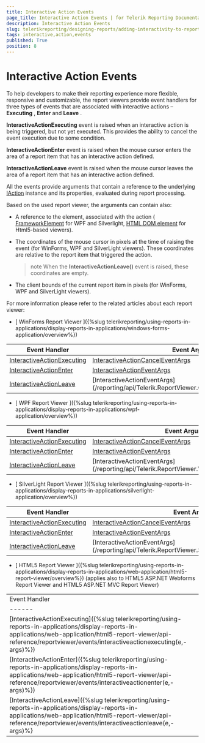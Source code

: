 ```yaml
---
title: Interactive Action Events
page_title: Interactive Action Events | for Telerik Reporting Documentation
description: Interactive Action Events
slug: telerikreporting/designing-reports/adding-interactivity-to-reports/actions/interactive-action-events
tags: interactive,action,events
published: True
position: 8
---
```


# Interactive Action Events



To help developers to make their reporting experience more flexible, responsive and customizable, the report viewers         provide event handlers for three types of events that are associated with interactive actions – __Executing__ ,         __Enter__  and __Leave__ .       

__InteractiveActionExecuting__  event is raised when an interactive action is being triggered, but not yet executed. This provides the ability to cancel the event execution due to some condition.       

__InteractiveActionEnter__  event is raised when the mouse cursor enters the area of a report item that has an interactive action defined.       

__InteractiveActionLeave__  event is raised when the mouse cursor leaves the area of a report item that has an interactive action defined.       

All the events provide arguments that contain a reference to the underlying          [IAction](/reporting/api/Telerik.Reporting.Processing.IAction)  instance         and its properties, evaluated during report processing.       

Based on the used report viewer, the arguments can contain also:       

* A reference to the element, associated with the action ( [FrameworkElement](https://msdn.microsoft.com/en-us/library/system.windows.frameworkelement(v=vs.110).aspx)              for WPF and Silverlight,              [HTML DOM element](http://www.w3schools.com/js/js_htmldom_elements.asp)              for Html5-based viewers).           

* The coordinates of the mouse cursor in pixels at the time of raising the event (for WinForms, WPF and SilverLight viewers). These coordinates are relative to the report item that triggered the action.           

   >note When the  __InteractiveActionLeave()__  event is raised, these coordinates are empty.             

* The client bounds of the current report item in pixels (for WinForms, WPF and SilverLight viewers).           

For more information please refer to the related articles about each report viewer:       

* [               WinForms Report Viewer             ]({%slug telerikreporting/using-reports-in-applications/display-reports-in-applications/windows-forms-application/overview%})


| Event Handler | Event Arguments |
| ------ | ------ |
| [InteractiveActionExecuting](/reporting/api/Telerik.ReportViewer.WinForms.ReportViewerBase#Telerik_ReportViewer_WinForms_ReportViewerBase_InteractiveActionExecuting)| [InteractiveActionCancelEventArgs](/reporting/api/Telerik.ReportViewer.Common.InteractiveActionCancelEventArgs)|
| [InteractiveActionEnter](/reporting/api/Telerik.ReportViewer.WinForms.ReportViewerBase#Telerik_ReportViewer_WinForms_ReportViewerBase_InteractiveActionEnter)| [InteractiveActionEventArgs](/reporting/api/Telerik.ReportViewer.Common.InteractiveActionEventArgs)|
| [InteractiveActionLeave](/reporting/api/Telerik.ReportViewer.WinForms.ReportViewerBase#Telerik_ReportViewer_WinForms_ReportViewerBase_InteractiveActionLeave)| [InteractiveActionEventArgs](/reporting/api/Telerik.ReportViewer.Common.InteractiveActionEventArgs|




* [               WPF Report Viewer             ]({%slug telerikreporting/using-reports-in-applications/display-reports-in-applications/wpf-application/overview%})


| Event Handler | Event Arguments |
| ------ | ------ |
| [InteractiveActionExecuting](/reporting/api/Telerik.ReportViewer.Wpf.ReportViewer#Telerik_ReportViewer_Wpf_ReportViewer_InteractiveActionExecuting)| [InteractiveActionCancelEventArgs](/reporting/api/Telerik.ReportViewer.Wpf.InteractiveActionCancelEventArgs)|
| [InteractiveActionEnter](/reporting/api/Telerik.ReportViewer.Wpf.ReportViewer#Telerik_ReportViewer_Wpf_ReportViewer_InteractiveActionEnter)| [InteractiveActionEventArgs](/reporting/api/Telerik.ReportViewer.Wpf.InteractiveActionEventArgs)|
| [InteractiveActionLeave](/reporting/api/Telerik.ReportViewer.Wpf.ReportViewer#Telerik_ReportViewer_Wpf_ReportViewer_InteractiveActionLeave)| [InteractiveActionEventArgs](/reporting/api/Telerik.ReportViewer.Wpf.InteractiveActionEventArgs|




* [               SilverLight Report Viewer             ]({%slug telerikreporting/using-reports-in-applications/display-reports-in-applications/silverlight-application/overview%})


| Event Handler | Event Arguments |
| ------ | ------ |
| [InteractiveActionExecuting](/reporting/api/Telerik.ReportViewer.Silverlight.ReportViewer#Telerik_ReportViewer_Silverlight_ReportViewer_InteractiveActionExecuting)| [InteractiveActionCancelEventArgs](/reporting/api/Telerik.ReportViewer.Silverlight.InteractiveActionCancelEventArgs)|
| [InteractiveActionEnter](/reporting/api/Telerik.ReportViewer.Silverlight.ReportViewer#Telerik_ReportViewer_Silverlight_ReportViewer_InteractiveActionEnter)| [InteractiveActionEventArgs](/reporting/api/Telerik.ReportViewer.Silverlight.InteractiveActionEventArgs)|
| [InteractiveActionLeave](/reporting/api/Telerik.ReportViewer.Silverlight.ReportViewer#Telerik_ReportViewer_Silverlight_ReportViewer_InteractiveActionLeave)| [InteractiveActionEventArgs](/reporting/api/Telerik.ReportViewer.Silverlight.InteractiveActionEventArgs|




* [               HTML5 Report Viewer             ]({%slug telerikreporting/using-reports-in-applications/display-reports-in-applications/web-application/html5-report-viewer/overview%})             (applies also to HTML5 ASP.NET Webforms Report Viewer and HTML5 ASP.NET MVC Report Viewer)           


|   |   |
| ------ | ------ |
 Event Handler |
| ------ |
| [InteractiveActionExecuting]({%slug telerikreporting/using-reports-in-applications/display-reports-in-applications/web-application/html5-report-viewer/api-reference/reportviewer/events/interactiveactionexecuting(e,-args)%})|
| [InteractiveActionEnter]({%slug telerikreporting/using-reports-in-applications/display-reports-in-applications/web-application/html5-report-viewer/api-reference/reportviewer/events/interactiveactionenter(e,-args)%})|
| [InteractiveActionLeave]({%slug telerikreporting/using-reports-in-applications/display-reports-in-applications/web-application/html5-report-viewer/api-reference/reportviewer/events/interactiveactionleave(e,-args)%}|




